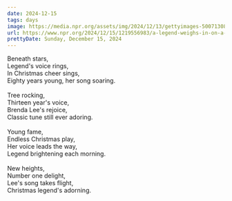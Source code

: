 ```yaml
---
date: 2024-12-15
tags: days
image: https://media.npr.org/assets/img/2024/12/13/gettyimages-500713088-235e0a0c2245bf805e9f83c27f62b4335babcda8.jpg
url: https://www.npr.org/2024/12/15/1219556983/a-legend-weighs-in-on-a-christmas-classic
prettyDate: Sunday, December 15, 2024
---
```

Beneath stars,<br>Legend's voice rings,<br>In Christmas cheer sings,<br>Eighty years young, her song soaring.<br><br>Tree rocking,<br>Thirteen year's voice,<br>Brenda Lee's rejoice,<br>Classic tune still ever adoring.<br><br>Young fame,<br>Endless Christmas play,<br>Her voice leads the way,<br>Legend brightening each morning.<br><br>New heights,<br>Number one delight,<br>Lee's song takes flight,<br>Christmas legend's adorning.